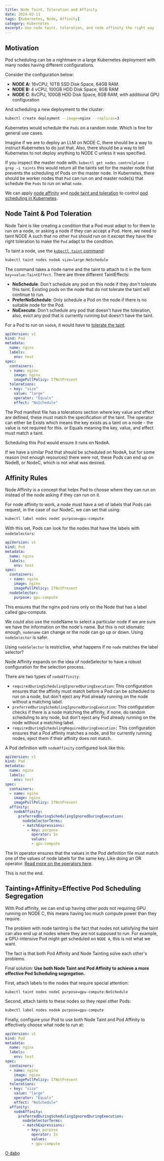 ```yaml
---
title: Node Taint, Toleration and Affinity
date: 2024-02-11
tags: [Kubernetes, Node, Affinity]
category: Kubernetes
excerpt: Use node taint, toleration, and node affinity the right way
---
```


## Motivation

Pod scheduling can be a nightmare in a large Kubernetes deployment with many nodes having different configurations.

Consider the configuration below:

- **NODE A:** 16vCPU, 10TB SSD Disk Space, 64GB RAM.
- **NODE B:** 4 vCPU, 100GB HDD Disk Space, 8GB RAM
- **NODE C**: 8vCPU, 100GB HDD Disk Space, 8GB RAM, with additional GPU configuration

And scheduling a new deployment to the cluster:

```bash
kubectl create deployment --image=nginx --replicas=3
```

Kubernetes would schedule the `Pods` on a random node. Which is fine for general use cases.

Imagine if we are to deploy an LLM on NODE C, there should be a way to instruct Kubernetes to do just that. Also, there should be a way to tell Kubernetes to not deploy anything to NODE C unless it was specified.

If you inspect the master node with: `kubectl get nodes controlplane | grep -i taints` this would return all the taints set for the master node that prevents the scheduling of Pods on the master node. In Kubernetes, there should be worker nodes that `Pod` can run on and master node(s) that schedule the `Pods` to run on what `node`.

We can apply [node affinity](https://kubernetes.io/docs/concepts/scheduling-eviction/assign-pod-node/#affinity-and-anti-affinity) and [node taint and toleration](https://kubernetes.io/docs/concepts/scheduling-eviction/taint-and-toleration/) to control [pod scheduling in Kubernetes](https://kubernetes.io/docs/concepts/scheduling-eviction/kube-scheduler/).

## Node Taint & Pod Toleration

Node Taint is like creating a condition that a Pod must adapt to for them to run on a node, or asking a node if they can accept a Pod. Here. we need to taint NODE A such that no other `Pod` should run on it except they have the right toleration to make the `Pod` adapt to the condition.

To taint a node, use the [`kubectl taint` command](https://kubernetes.io/docs/reference/generated/kubectl/kubectl-commands#taint):

```bash
kubectl taint nodes nodeA size=large:NoSchedule
```

The command takes a node name and the taint to attach to it in the form `key=value:TaintEffect`. There are three different TaintEffects:

- **NoSchedule**: Don't schedule any pod on this node if they don't tolerate this taint.  Existing pods on the node that do not tolerate the taint will continue to run.
- **PreferNoSchedule**: Only schedule a Pod on the node if there is no suitable node for the Pod.
- **NoExecute**: Don't schedule any pod that doesn't have the toleration, also, evict any pod that is currently running but doesn't have the taint.

For a Pod to run on `nodeA`, it would have to [tolerate the taint](https://kubernetes.io/docs/concepts/scheduling-eviction/taint-and-toleration/#concepts).

```yaml
apiVersion: v1
kind: Pod
metadata:
  name: nginx
  labels:
    env: test
spec:
  containers:
  - name: nginx
    image: nginx
    imagePullPolicy: IfNotPresent
  tolerations:
  - key: "size"
    value: "large"
    operator: "Equals"
    effect: "NoSchedule"

```

The Pod manifest file has a tolerations section where key value and effect are defined, these must match the specification of the taint. The operator can either be Exists which means the key exists as a taint on a node - the value is not required for this. or Equals meaning the key, value, and effect must match a taint.

Scheduling this Pod would ensure it runs on NodeA.

If we have a similar Pod that should be scheduled on NodeA, but for some reason (not enough resources) there were not, these Pods can end up on NodeB, or NodeC, which is not what was desired.

## Affinity Rules

Node Affinity is a concept that helps Pod to choose where they can run on instead of the node asking if they can run on it.

For node affinity to work, a node must have a set of labels that Pods can request, in the case of our NodeC, we can set that using:

```bash
kubectl label nodes nodeC purpose=gpu-compute
```

With this set, Pods can look for the nodes that have the labels with `nodeSelectors`:

```yaml
apiVersion: v1
kind: Pod
metadata:
  name: nginx
  labels:
    env: test
spec:
  containers:
  - name: nginx
    image: nginx
    imagePullPolicy: IfNotPresent
  nodeSelector:
    purpose: gpu-compute
```

This ensures that the nginx pod runs only on the Node that has a label called gpu-compute.

We could also use the nodeName to select a particular node if we are sure we have the information on the node's name. But this is not idiomatic enough, `nodename` can change or the node can go up or down. Using `nodeSelector` is safer.

Using `nodeSelector` is restrictive, what happens if no `node` matches the label selector?

Node Affinity expands on the idea of nodeSelector to have a robust configuration for the selection process.

There are two types of `nodeAffinity`:

- `requiredDuringSchedulingIgnoredDuringExecution`: This configuration ensures that the affinity must match before a Pod can be scheduled to run on a node, but don't eject any Pod already running on the node without a matching label.
- `preferredDuringSchedulingIgnoredDuringExecution`: This configuration checks if there is a node matching the affinity, if none, do random scheduling to any node, but don't eject any Pod already running on the node without a matching label.
- `requiredDuringSchedulingRequiredDuringExecution:` This configuration ensures that a Pod affinity matches a node, and for currently running nodes, eject them if their affinity does not match.

A Pod definition with `nodeAffinity` configured look like this:

```yaml
apiVersion: v1
kind: Pod
metadata:
  name: nginx
  labels:
    env: test
spec:
  containers:
  - name: nginx
    image: nginx
    imagePullPolicy: IfNotPresent
  affinity:
    nodeAffinity:
      preferredDuringSchedulingIgnoredDuringExecution:
        nodeSelectorTerms:
        - matchExpressions:
          - key: purpose
            operator: In
            values:
            - gpu-compute
```

The In operator ensures that the values in the Pod definition file must match one of the values of node labels for the same key. Like doing an OR operator. [Read more on the operators here](https://kubernetes.io/docs/concepts/scheduling-eviction/assign-pod-node/#operators).

This is not the end.

## Tainting+Affinity=Effective Pod Scheduling Segregation

With Pod affinity, we can end up having other pods not requiring GPU running on NODE C, this means having too much compute power than they require.

The problem with node tainting is the fact that nodes not satisfying the taint can also end up at nodes where they are not supposed to run. For example, a GPU-intensive Pod might get scheduled on `NODE A`, this is not what we want.

The fact is that both Pod Affinity and Node Tainting solve each other's problems. 

Final solution: **Use both Node Taint and Pod Affinity to achieve a more effective Pod Scheduling segregation.**

First, attach labels to the nodes that require special attention:

```
kubectl taint nodes nodeC purpose=gpu-compute:NoSchedule
```

Second, attach taints to these nodes so they repel other Pods:

```bash
kubectl label nodes nodeA purpose=gpu-compute
```

Finally, configure your Pod to use both Node Taint and Pod Affinity to effectively choose what node to run at:

```yaml
apiVersion: v1
kind: Pod
metadata:
  name: nginx
  labels:
    env: test
spec:
  containers:
  - name: nginx
    image: nginx
    imagePullPolicy: IfNotPresent
  tolerations:
  - key: "size"
    value: "large"
    operator: "Equals"
    effect: "NoSchedule"
  affinity:
    nodeAffinity:
      preferredDuringSchedulingIgnoredDuringExecution:
        nodeSelectorTerms:
        - matchExpressions:
          - key: purpose
            operator: In
            values:
            - gpu-compute
```

[O dabọ](https://translate.google.com/?sl=en&tl=yo&text=good%20bye&op=translate&hl=en)
